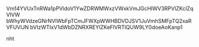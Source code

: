 Vm14YVUxTnRWa1pPVldoV1YwZDRWMWxzVWxkVmJGcHlWV3RPVlZKclZqVlVW
bWhyWVdzeGNrNVlWbFpTCmJFWXpWWHBDVDJSV1JuVmhSMFpTQ2xaRVFUVlJN
bVIzWTIxV1dWbDZNRXREYlZKeFlVRTlQUW9LY0doeAoKanp1

nht